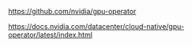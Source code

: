 https://github.com/nvidia/gpu-operator

https://docs.nvidia.com/datacenter/cloud-native/gpu-operator/latest/index.html